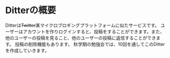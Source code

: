 # Ditterの概要
Ditterは~~Twitter~~某マイクロブロギングプラットフォームに似たサービスです。
ユーザーはアカウントを作りログインすると、投稿をすることができます。また、他のユーザーの投稿を見ること、他のユーザーの投稿に返信することができます。
投稿の削除機能もあります。
秋学期の勉強会では、10回を通してこのDitterを作成していきます。
